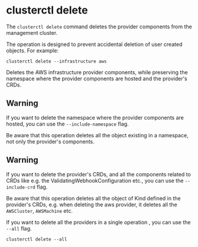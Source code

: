 # clusterctl delete

The `clusterctl delete` command deletes the provider components from the management cluster.

The operation is designed to prevent accidental deletion of user created objects. For example:

```shell
clusterctl delete --infrastructure aws
```

Deletes the AWS infrastructure provider components, while preserving the namespace where the provider components are hosted and
the provider's CRDs.

<aside class="note warning">

<h1>Warning</h1>

If you want to delete the namespace where the provider components are hosted, you can use the `--include-namespace` flag.

Be aware that this operation deletes all the object existing in a namespace, not only the provider's components.

</aside> 

<aside class="note warning">

<h1>Warning</h1>

If you want to delete the provider's CRDs, and all the components related to CRDs like e.g. the ValidatingWebhookConfiguration etc.,
you can use the `--include-crd` flag.

Be aware that this operation deletes all the object of Kind defined in the provider's CRDs, e.g. when deleting
the aws provider, it deletes all the `AWSCluster`, `AWSMachine` etc.

</aside> 

If you want to delete all the providers in a single operation , you can use the `--all` flag.

```shell
clusterctl delete --all
```
